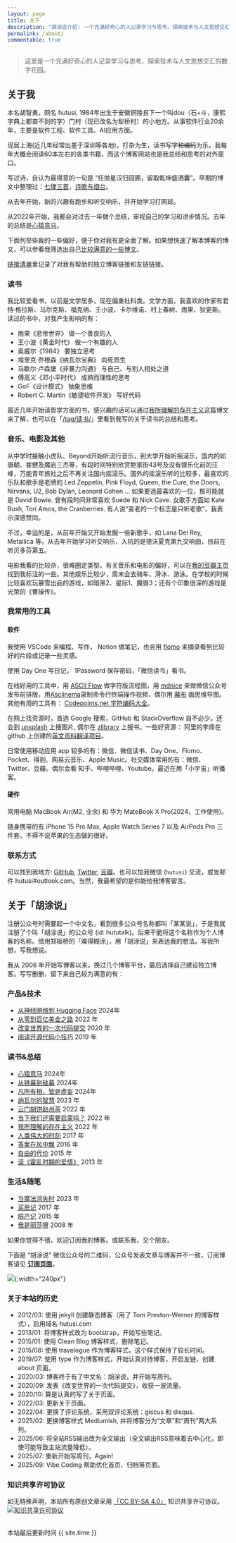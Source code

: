 ```yaml
---
layout: page
title: 关于
description: "胡涂说介绍: 一个充满好奇心的人记录学习与思考、探索技术与人文思想交汇的数字花园。"
permalink: /about/
commentable: true
---
```


> 这里是一个充满好奇心的人记录学习与思考、探索技术与人文思想交汇的数字花园。

## 关于我

本名胡智勇，网名 hutusi, 1984年出生于安徽铜陵县下一个叫dou（石+斗，康熙字典上都查不到的字）门村（现已改名为犁桥村）的小地方。从事软件行业20余年，主要是软件工程、软件工具、AI应用方面。

现居上海(近几年经常出差于深圳等各地)，打杂为生，读书写字~~和编码~~为乐。我每年大概会阅读60本左右的各类书籍，而这个博客网站也是我总结和思考的对外窗口。

写过诗，自认为最得意的一句是 “任抛星汉归园圃，留取乾坤盛酒囊”。早期的博文中整理过：[七律三首](/articles/three-poems-qi-lv)，[诗歌与烟台](/articles/yantai-poems)。

从去年开始，新的兴趣有跑步和听交响乐，并开始学习打网球。

从2022年开始，我都会对过去一年做个总结，审视自己的学习和进步情况。去年的总结是[心猿意马](/articles/restless-mind-2024-review)。

下面列举些我的一些偏好，便于你对我有更全面了解。如果想快速了解本博客的博文，可以参看我筛选出自己[比较满意的一些博文](#blog-product)。

[链接清单](/links/)里记录了对我有帮助的独立博客链接和友链链接。

### 读书

我比较爱看书，以前是文学居多，现在偏重社科类。文学方面，我喜欢的作家有君特·格拉斯、马尔克斯、福克纳、王小波、卡尔维诺、村上春树、雨果、狄更斯。读过的书中，对我产生影响的有：

* 雨果《悲惨世界》	做一个善良的人
* 王小波《黄金时代》	做一个有趣的人
* 奥威尔《1984》	要独立思考
* 埃里克·乔根森《纳瓦尔宝典》 向死而生
* 马歇尔·卢森堡《非暴力沟通》	与自己、与别人相处之道
* 傅高义《邓小平时代》	成熟而理性的思考
* GoF《设计模式》	抽象思维
* Robert C. Martin《敏捷软件开发》	写好代码

最近几年开始读哲学方面的书，感兴趣的话可以通过[我所理解的存在主义](/articles/understanding-of-existentialism)这篇博文来了解，也可以在「[/tag/读书/](/tag/读书/)」里看到我写的关于读书的总结和思考。

### 音乐、电影及其他

从中学时接触小虎队、Beyond开始听流行音乐，到大学开始听摇滚乐，国内的如唐朝、崔健及魔岩三杰等，有段时间特别欣赏鲍家街43号及没有娱乐化前的汪峰，万能青年旅社之后不再关注国内摇滚乐。国外的摇滚乐听的比较多，最喜欢的乐队和歌手是老牌的 Led Zeppelin, Pink Floyd, Queen, the Cure, the Doors, Nirvana, U2, Bob Dylan, Leonard Cohen ... 如果要选最喜欢的一位，那可能就是 David Bowie. 曾有段时间非常喜欢 Suede 和 Nick Cave. 女歌手方面如 Kate Bush, Tori Amos, the Cranberries. 有人说“变老的一个标志是只听老歌”，我表示深感赞同。

不过，幸运的是，从前年开始又开始发掘一些新歌手，如 Lana Del Rey, Metallica 等。从去年开始学习听交响乐，入坑的是德沃夏克第九交响曲，目前在听贝多芬第五。

电影我看的比较杂，很难圈定类型。有关音乐和电影的偏好，可以在[我的豆瓣主页](https://www.douban.com/people/hutusi/)找到我标注的一些。其他娱乐比较少，周末会去骑车、滑冰、游泳。在学校的时候比较喜欢玩暴雪出品的游戏，如暗黑2、星际1、魔兽3；还有个印象很深的游戏是光荣的《曹操传》。

### 我常用的工具 

#### 软件

我使用 VSCode 来编程、写作， Notion 做笔记，也会用 [flomo](https://flomoapp.com/register2/?MzI2MzI) 来摘录看到比较好的片段或记录一些灵感。

使用 Day One 写日记， 1Password 保存密码，「微信读书」看书。

在线好用的工具中，用 [ASCII Flow](http://asciiflow.com/) 做字符版流程图，用 [mdnice](https://mdnice.com/) 来做微信公众号发布前排版，用[Asciinema](https://asciinema.org/)录制命令行终端操作视频，偶尔用 [幕布](https://mubu.com/) 画思维导图。其他有用的工具有： [Codepoints.net 字符编码大全](https://codepoints.net/)。

在网上找资源时，首选 Google 搜索，GitHub 和 StackOverflow 自不必少。还会到 [unsplash](https://unsplash.com/) 上搜图片, 偶尔在 [zlibrary](https://b-ok.global/) 上搜书。一些好资源： 阿里的李鼎在 github 上创建的[英文资料翻译项目](https://github.com/oldratlee/translations)。

日常使用移动应用 app 较多的有：微信、微信读书、Day One、Flomo、Pocket、得到、网易云音乐、Apple Music。社交媒体常用的有：微信、Twitter、豆瓣。偶尔会看 知乎、哔哩哔哩、Youtube。最近在用「小宇宙」听播客。

#### 硬件

常用电脑 MacBook Air(M2, 业余) 和 华为 MateBook X Pro(2024，工作使用)。

随身携带的有 iPhone 15 Pro Max, Apple Watch Series 7 以及 AirPods Pro 三件套。不得不说苹果的生态做的很好。

### 联系方式

可以找到我地方: [GitHub](https://github.com/hutusi), [Twitter](https://twitter.com/hutusi), [豆瓣](https://www.douban.com/people/hutusi/)。也可以加我微信 (`hutusi`) 交流，或发邮件 hutusi#outlook.com。当然，我最希望的是你能给我博客留言。

## 关于「胡涂说」

注册公众号时需要起一个中文名，看到很多公众号名称都叫「某某说」，于是我就注册了个叫「胡涂说」的公众号 (id: hututalk)。后来干脆将这个名称作为个人博客的名称。借用郑板桥的「难得糊涂」，用「胡涂说」来表达我的想法。写我所想，写我想说。

我从 2006 年开始写博客以来，换过几个博客平台，最后选择自己建设独立博客。写写删删，留下来自己较为满意的有：

### <a id="blog-product"></a> 产品&技术

* [从神经网络到 Hugging Face](/articles/the-history-of-neural-networks) 2024年
* [从零到百亿美金之路](/articles/the-story-of-github-and-gitlab) 2022 年
* [改变世界的一次代码提交](/articles/the-greatest-git-commit) 2020 年
* [阅读开源代码小技巧](/articles/git-paging) 2019 年

### 读书&总结

* [心猿意马](/articles/restless-mind-2024-review) 2024年
* [从铁幕到硅幕](/articles/the-silicon-curtain) 2024年
* [凡所有相，皆是虚妄](/articles/awareness-2023-review) 2024年
* [纳瓦尔的智慧](/articles/naval) 2023 年
* [云门胡饼赵州茶](/articles/zen-baggage) 2022 年
* [当下我们还需要启蒙吗？](/articles/enlightenment-now) 2022 年
* [我所理解的存在主义](/articles/understanding-of-existentialism) 2022 年
* [人类伟大的时刻](/articles/decisive-moments-in-history) 2017 年
* [答案在风中飘](/articles/blowing-in-the-wind) 2016 年
* [自由的代价](/articles/rms) 2015 年
* [读《霍乱时期的爱情》](/articles/love-in-the-time-of-cholera) 2013 年

### 生活&随笔

* [当魔法消失时](/articles/nostalgia) 2023 年
* [买房记](/articles/buying-property) 2017 年
* [陪产记](/articles/paternity) 2015 年
* [我是丽莎呀](/articles/i-am-lisa) 2008 年

如果你觉得不错，欢迎订阅我的博客。或联系我，交个朋友。

下面是 “胡涂说” 微信公众号的二维码，公众号发表文章与博客并不一致，订阅博客请见 **[订阅页面](/subscription)**。

![]({{site.images_baseurl}}/site/qrcode_for_hututalk_8cm.jpg?w=1280){:width="240px"}


### 关于本站的历史

* 2012/03: 使用 jekyll 创建静态博客（用了 Tom Preston-Werner 的博客样式），启用域名 hutusi.com
* 2013/01: 将博客样式改为 bootstrap，开始写些笔记。
* 2015/01: 使用 Clean Blog 博客样式，删除笔记。
* 2015/08: 使用 travelogue 作为博客样式，这个样式保持了较长时间。
* 2019/07: 使用 type 作为博客样式，开始认真对待博客，开启友链，创建 about 页面。
* 2020/03: 博客终于有了中文名：胡涂说，并开始写周刊。
* 2020/09: 发表《改变世界的一次代码提交》，收获一波流量。
* 2020/10: 算是认真的写了关于页面。
* 2022/03: 更新关于页面。
* 2022/04: 更换了评论系统，采用双评论系统：giscus 和 disqus.
* 2025/02: 更换博客样式 Mediumish, 并将博客分为“文章”和“周刊”两大系列。
* 2025/06: 将全站RSS输出改为全文输出（全文输出RSS意味着去中心化，即使可能导致主站流量降低）。
* 2025/07: 重新开始写周刊，Again!
* 2025/09: Vibe Coding 帮助优化首页、归档等页面。

### 知识共享许可协议

如无特殊声明，本站所有原创文章采用 <a rel="license" href="http://creativecommons.org/licenses/by-sa/4.0/deed.zh">「CC BY-SA 4.0」</a > 知识共享许可协议。 <a rel="license" href="http://creativecommons.org/licenses/by-sa/4.0/"><img alt="知识共享许可协议" style="border-width:0" src="https://i.creativecommons.org/l/by-sa/4.0/88x31.png" /></a>

<br />

<div>
<span class="footnotes"> 本站最后更新时间 {{ site.time }}</span>
</div>
